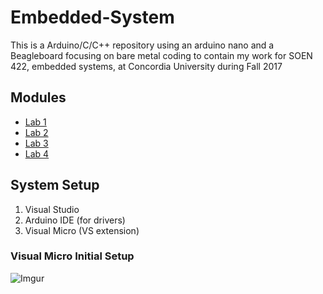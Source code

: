# Embedded-System
This is a Arduino/C/C++ repository using an arduino nano and a Beagleboard focusing on bare metal coding to contain my work for SOEN 422, embedded systems, at Concordia University during Fall 2017

## Modules
- [Lab 1](https://github.com/prince-chrismc/Embedded-System/blob/master/Arduino/Labs/Lab1)
- [Lab 2](https://github.com/prince-chrismc/Embedded-System/blob/master/Arduino/Labs/Lab2)
- [Lab 3](https://github.com/prince-chrismc/Embedded-System/blob/master/Arduino/Labs/Lab3)
- [Lab 4](https://github.com/prince-chrismc/Embedded-System/blob/master/Arduino/Labs/Lab4)

## System Setup
1. Visual Studio
2. Arduino IDE (for drivers)
3. Visual Micro (VS extension)

### Visual Micro Initial Setup
![Imgur](https://i.imgur.com/ToFyBvx.png)
